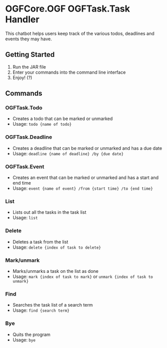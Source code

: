 # OGFCore.OGF OGFTask.Task Handler
This chatbot helps users keep track of the various todos, deadlines and events they may have.
## Getting Started
1. Run the JAR file
2. Enter your commands into the command line interface
3. Enjoy! (?)

## Commands
### OGFTask.Todo
- Creates a todo that can be marked or unmarked
- Usage: `todo {name of todo}`

### OGFTask.Deadline
- Creates a deadline that can be marked or unmarked and has a due date
- Usage: `deadline {name of deadline} /by {due date}`

### OGFTask.Event
- Creates an event that can be marked or unmarked and has a start and end time
- Usage: `event {name of event} /from {start time} /to {end time}`

### List
- Lists out all the tasks in the task list
- Usage: `list`

### Delete
- Deletes a task from the list
- Usage: `delete {index of task to delete}`

### Mark/unmark
- Marks/unmarks a task on the list as done
- Usage: `mark {index of task to mark}` or `unmark {index of task to unmark}`

### Find
- Searches the task list of a search term
- Usage: `find {search term}`

### Bye
- Quits the program
- Usage: `bye`
